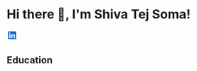 # Hi there 👋, I'm Shiva Tej Soma!
<a href="https://www.linkedin.com/in/shivatejsoma/"><img src="linkedin.png" alt="linkedin logo" width="24px"></a>

## Education
<!--
**SomaRe/SomaRe** is a ✨ _special_ ✨ repository because its `README.md` (this file) appears on your GitHub profile.

Here are some ideas to get you started:

- 🔭 I’m currently working on ...
- 🌱 I’m currently learning ...
- 👯 I’m looking to collaborate on ...
- 🤔 I’m looking for help with ...
- 💬 Ask me about ...
- 📫 How to reach me: ...
- 😄 Pronouns: ...
- ⚡ Fun fact: ...
-->
